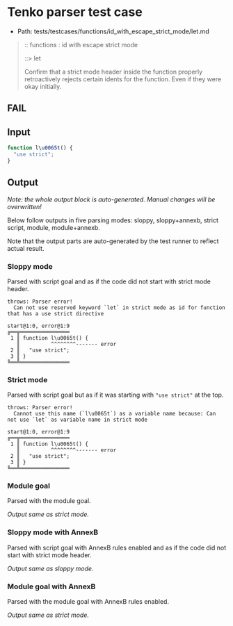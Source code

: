 # Tenko parser test case

- Path: tests/testcases/functions/id_with_escape_strict_mode/let.md

> :: functions : id with escape strict mode
>
> ::> let
>
> Confirm that a strict mode header inside the function properly retroactively rejects certain idents for the function. Even if they were okay initially.

## FAIL

## Input

`````js
function l\u0065t() {
  "use strict";
}
`````

## Output

_Note: the whole output block is auto-generated. Manual changes will be overwritten!_

Below follow outputs in five parsing modes: sloppy, sloppy+annexb, strict script, module, module+annexb.

Note that the output parts are auto-generated by the test runner to reflect actual result.

### Sloppy mode

Parsed with script goal and as if the code did not start with strict mode header.

`````
throws: Parser error!
  Can not use reserved keyword `let` in strict mode as id for function that has a use strict directive

start@1:0, error@1:9
╔══╦════════════════
 1 ║ function l\u0065t() {
   ║          ^^^^^^^^------- error
 2 ║   "use strict";
 3 ║ }
╚══╩════════════════

`````

### Strict mode

Parsed with script goal but as if it was starting with `"use strict"` at the top.

`````
throws: Parser error!
  Cannot use this name (`l\u0065t`) as a variable name because: Can not use `let` as variable name in strict mode

start@1:0, error@1:9
╔══╦════════════════
 1 ║ function l\u0065t() {
   ║          ^^^^^^^^------- error
 2 ║   "use strict";
 3 ║ }
╚══╩════════════════

`````

### Module goal

Parsed with the module goal.

_Output same as strict mode._

### Sloppy mode with AnnexB

Parsed with script goal with AnnexB rules enabled and as if the code did not start with strict mode header.

_Output same as sloppy mode._

### Module goal with AnnexB

Parsed with the module goal with AnnexB rules enabled.

_Output same as strict mode._
